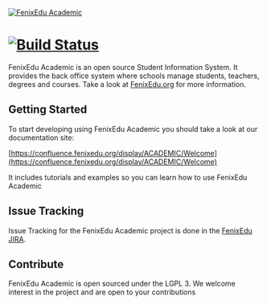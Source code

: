 [![FenixEdu Academic](https://cloud.githubusercontent.com/assets/132118/4919837/94ecfedc-64fd-11e4-9b02-2aad3a1b39c3.png)](https://fenixedu.org)

[![Build Status](https://travis-ci.org/FenixEdu/fenixedu-academic.png?branch=master)](https://travis-ci.org/FenixEdu/fenixedu-academic)
==========

FenixEdu Academic is an open source Student Information System. It provides the back office system where schools manage students, teachers, degrees and courses. Take a look at [FenixEdu.org](http://fenixedu.org/) for more information.

## Getting Started

To start developing using FenixEdu Academic you should take a look at our documentation site:

[https://confluence.fenixedu.org/display/ACADEMIC/Welcome](https://confluence.fenixedu.org/display/ACADEMIC/Welcome)

It includes tutorials and examples so you can learn how to use FenixEdu Academic

## Issue Tracking

Issue Tracking for the FenixEdu Academic project is done in the [FenixEdu JIRA](https://jira.fenixedu.org/browse/ACADEMIC).


## Contribute

FenixEdu Academic is open sourced under the LGPL 3. We welcome interest in the project and are open to your contributions
